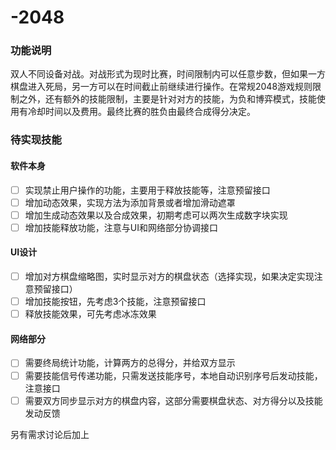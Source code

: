# -2048
### 功能说明

双人不同设备对战。对战形式为现时比赛，时间限制内可以任意步数，但如果一方棋盘进入死局，另一方可以在时间截止前继续进行操作。在常规2048游戏规则限制之外，还有额外的技能限制，主要是针对对方的技能，为负和博弈模式，技能使用有冷却时间以及费用。最终比赛的胜负由最终合成得分决定。

### 待实现技能

#### 软件本身

- [ ] 实现禁止用户操作的功能，主要用于释放技能等，注意预留接口
- [ ] 增加动态效果，实现方法为添加背景或者增加滑动遮罩
- [ ] 增加生成动态效果以及合成效果，初期考虑可以两次生成数字块实现
- [ ] 增加技能释放功能，注意与UI和网络部分协调接口

#### UI设计

- [ ] 增加对方棋盘缩略图，实时显示对方的棋盘状态（选择实现，如果决定实现注意预留接口）
- [ ] 增加技能按钮，先考虑3个技能，注意预留接口
- [ ] 释放技能效果，可先考虑冰冻效果

#### 网络部分

- [ ] 需要终局统计功能，计算两方的总得分，并给双方显示
- [ ] 需要技能信号传递功能，只需发送技能序号，本地自动识别序号后发动技能，注意接口
- [ ] 需要双方同步显示对方的棋盘内容，这部分需要棋盘状态、对方得分以及技能发动反馈

另有需求讨论后加上

